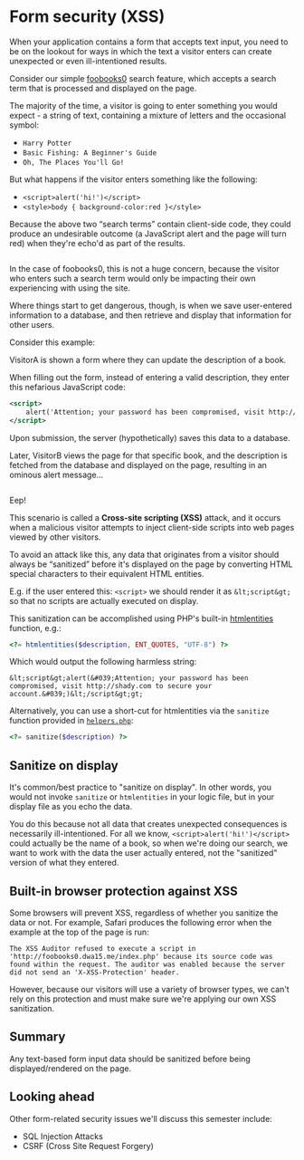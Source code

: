 # Form security (XSS)
When your application contains a form that accepts text input, you need to be on the lookout for ways in which the text a visitor enters can create unexpected or even ill-intentioned results.

Consider our simple [foobooks0](http://foobooks0.dwa15.me) search feature, which accepts a search term that is processed and displayed on the page.

The majority of the time, a visitor is going to enter something you would expect - a string of text, containing a mixture of letters and the occasional symbol:

+ `Harry Potter`
+ `Basic Fishing: A Beginner's Guide`
+ `Oh, The Places You'll Go!`

But what happens if the visitor enters something like the following:

+ `<script>alert('hi!')</script>`
+ `<style>body { background-color:red }</style>`

Because the above two &ldquo;search terms&rdquo; contain client-side code, they could produce an undesirable outcome (a JavaScript alert and the page will turn red) when they're echo'd as part of the results.

<img src='https://s3.amazonaws.com/making-the-internet/php-xss-example-in-foobooks0.png' style='max-width:985px;' alt=''>

In the case of foobooks0, this is not a huge concern, because the visitor who enters such a search term would only be impacting their own experiencing with using the site.

Where things start to get dangerous, though, is when we save user-entered information to a database, and then retrieve and display that information for other users.

Consider this example:

VisitorA is shown a form where they can update the description of a book.

When filling out the form, instead of entering a valid description, they enter this nefarious JavaScript code:

```xml
<script>
    alert('Attention; your password has been compromised, visit http://shady.com to secure your account.')
</script>
```

Upon submission, the server (hypothetically) saves this data to a database.

Later, VisitorB views the page for that specific book, and the description is fetched from the database and displayed on the page, resulting in an ominous alert message...

<img src='http://making-the-internet.s3.amazonaws.com/php-shady-alert@2x.png' style='max-width:422px;' alt=''>

Eep!

This scenario is called a **Cross-site scripting (XSS)** attack, and it occurs when a malicious visitor attempts to inject client-side scripts into web pages viewed by other visitors.

To avoid an attack like this, any data that originates from a visitor should always be &ldquo;sanitized&rdquo; before it's displayed on the page by converting HTML special characters to their equivalent HTML entities.

E.g. if the user entered this: `<script>` we should render it as `&lt;script&gt;` so that no scripts are actually executed on display.

This sanitization can be accomplished using PHP's built-in [htmlentities](http://php.net/manual/en/function.htmlentities.php) function, e.g.:

```php
<?= htmlentities($description, ENT_QUOTES, "UTF-8") ?>
```

Which would output the following harmless string:

```
&lt;script&gt;alert(&#039;Attention; your password has been compromised, visit http://shady.com to secure your account.&#039;)&lt;/script&gt;gt;
```

Alternatively, you can use a short-cut for htmlentities via the `sanitize` function provided in [`helpers.php`](https://github.com/susanBuck/dwa15-php/blob/master/helpers.php):

```php
<?= sanitize($description) ?>
```

## Sanitize on display
It's common/best practice to "sanitize on display". In other words, you would not invoke `sanitize` or `htmlentities` in your logic file, but in your display file as you echo the data.

You do this because not all data that creates unexpected consequences is necessarily ill-intentioned. For all we know, `<script>alert('hi!')</script>` could actually be the name of a book, so when we're doing our search, we want to work with the data the user actually entered, not the "sanitized" version of what they entered. 

## Built-in browser protection against XSS
Some browsers will prevent XSS, regardless of whether you sanitize the data or not. For example, Safari produces the following error when the example at the top of the page is run:

```
The XSS Auditor refused to execute a script in 'http://foobooks0.dwa15.me/index.php' because its source code was found within the request. The auditor was enabled because the server did not send an 'X-XSS-Protection' header.
```

However, because our visitors will use a variety of browser types, we can't rely on this protection and must make sure we're applying our own XSS sanitization.


## Summary
Any text-based form input data should be sanitized before being displayed/rendered on the page.



## Looking ahead
Other form-related security issues we'll discuss this semester include:

+ SQL Injection Attacks
+ CSRF (Cross Site Request Forgery)
